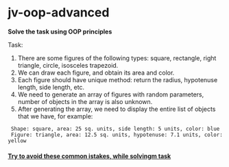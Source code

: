 # jv-oop-advanced

__Solve the task using OOP principles__

Task:
1. There are some figures of the following types: square, rectangle, right triangle, circle, isosceles trapezoid.
2. We can draw each figure, and obtain its area and color.
3. Each figure should have unique method: return the radius, hypotenuse length, side length, etc.
4. We need to generate an array of figures with random parameters, number of objects in the array is also unknown.
5. After generating the array, we need to display the entire list of objects that we have, for example:

```
 Shape: square, area: 25 sq. units, side length: 5 units, color: blue
 Figure: triangle, area: 12.5 sq. units, hypotenuse: 7.1 units, color: yellow
```

#### [Try to avoid these common istakes, while solvingm task](https://mate-academy.github.io/jv-program-common-mistakes/java-core/abstract-class-interface/oop-advanced)
